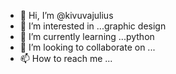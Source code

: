 - 👋 Hi, I’m @kivuvajulius
- 👀 I’m interested in ...graphic design
- 🌱 I’m currently learning ...python
- 💞️ I’m looking to collaborate on ...
- 📫 How to reach me ...

<!---
kivuvajulius/kivuvajulius is a ✨ special ✨ repository because its `README.md` (this file) appears on your GitHub profile.
You can click the Preview link to take a look at your changes.
--->
